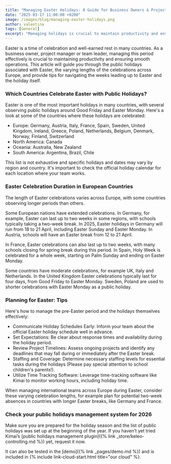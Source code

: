 ```yaml
---
title: "Managing Easter Holidays: A Guide for Business Owners & Project Managers"
date: "2025-03-17 11:00:00 +0200"
image: /images/blog/managing-easter-holidays.png
author: valentina
tags: [General]
excerpt: "Managing holidays is crucial to maintain productivity and ensuring smooth operations"
---
```


Easter is a time of celebration and well-earned rest in many countries. As a business owner, project
manager or team leader, managing this period effectively is crucial to maintaining productivity and
ensuring smooth operations. This article will guide you through the public holidays associated with Easter,
the varying lengths of the celebrations across Europe, and provide tips for navigating the weeks leading
up to Easter and the holiday itself.

### Which Countries Celebrate Easter with Public Holidays?

Easter is one of the most important holidays in many countries, with several observing public holidays
around Good Friday and Easter Monday. Here's a look at some of the countries where these holidays are
celebrated:

- Europe: Germany, Austria, Italy, France, Spain, Sweden, United Kingdom, Ireland, Greece, Poland,
Netherlands, Belgium, Denmark, Norway, Finland, Switzerland
- North America: Canada
- Oceania: Australia, New Zealand
- South America: Argentina, Brazil, Chile

This list is not exhaustive and specific holidays and dates may vary by region and country. It's important to
check the official holiday calendar for each location where your team works.

### Easter Celebration Duration in European Countries

The length of Easter celebrations varies across Europe, with some countries observing longer periods than others.

Some European nations have extended celebrations. In Germany, for example, Easter can last up to two
weeks in some regions, with schools typically taking a two-week break. In 2025, Easter holidays in
Germany will run from 18 to 21 April, including Easter Sunday and Easter Monday. In Austria, schools will
have an Easter break from 12 to 21 April.

In France, Easter celebrations can also last up to two weeks, with many schools closing for spring break
during this period. In Spain, Holy Week is celebrated for a whole week, starting on Palm Sunday and
ending on Easter Monday.

Some countries have moderate celebrations, for example UK, Italy and Netherlands. In the United
Kingdom Easter celebrations typically last for four days, from Good Friday to Easter Monday.
Sweden, Poland are used to shorter celebrations with Easter Monday as a public holiday.

### Planning for Easter: Tips

Here's how to manage the pre-Easter period and the holidays themselves effectively:

- Communicate Holiday Schedules Early: Inform your team about the official Easter holiday schedule well in advance.
- Set Expectations: Be clear about response times and availability during the holiday period.
- Review Project Timelines: Assess ongoing projects and identify any deadlines that may fall during or immediately after the Easter break.
- Staffing and Coverage: Determine necessary staffing levels for essential tasks during the holidays (Please pay special attention to school children's parents!).
- Utilize Time Tracking Software: Leverage time-tracking software like Kimai to monitor working hours, including holiday time.

When managing international teams across Europe during Easter, consider these varying celebration
lengths, for example plan for potential two-week absences in countries with longer Easter breaks,
like Germany and France.

### Check your public holidays management system for 2026

Make sure you are prepared for the holiday season and the list of public holidays was set up at the
beginning of the year. If you haven’t yet tried Kimai’s [public holidays management plugin]({% link _store/keleo-controlling.md %}) yet, request it now.

It can also be tested in the [demo]({% link _pages/demo.md %}) and is included in {% include link-cloud-start.html title="our cloud" %}. 
